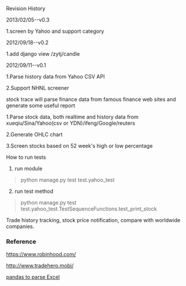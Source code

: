 Revision History

2013/02/05--v0.3

1.screen by Yahoo and support category

2012/09/18--v0.2

1.add django view /zytj/candle

2012/09/11--v0.1

1.Parse history data from Yahoo CSV API

2.Support NHNL screener

stock trace will parse finance data from famous finance web sites and generate some useful report

1.Parse stock data, both realtime and history data from xueqiu/Sina/Yahoo(csv or YDN)/ifeng/Google/reuters

2.Generate OHLC chart

3.Screen stocks based on 52 week's high or low percentage


How to run tests
1. run module

> python manage.py test test.yahoo_test

2. run test method

> python manage.py test test.yahoo_test.TestSequenceFunctions.test_print_stock



Trade history tracking, stock price notification, compare with worldwide companies.  

### Reference

https://www.robinhood.com/

http://www.tradehero.mobi/

[pandas to parse Excel](http://pbpython.com/excel-pandas-comp.html)






